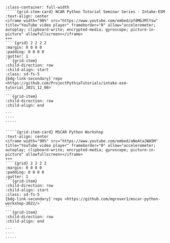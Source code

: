 ``````{grid} 2
:class-container: full-width
`````{grid-item-card} NCAR Python Tutorial Seminar Series - Intake-ESM
:text-align: center
<iframe width="90%" src="https://www.youtube.com/embed/pfdMbJMlYsw" title="YouTube video player" frameborder="0" allow="accelerometer; autoplay; clipboard-write; encrypted-media; gyroscope; picture-in-picture" allowfullscreen></iframe>
+++
````{grid} 2 2 2 2
:margin: 0 0 0 0
:padding: 0 0 0 0
:gutter: 1
```{grid-item}
:child-direction: row
:child-align: start
:class: sd-fs-5
{bdg-link-secondary}`repo <https://github.com/ProjectPythiaTutorials/intake-esm-tutorial_2021_12_08>`
```
```{grid-item}
:child-direction: row
:child-align: end

```
````
`````

`````{grid-item-card} MSCAR Python Workshop
:text-align: center
<iframe width="90%" src="https://www.youtube.com/embed/aNeAtaJWA5M" title="YouTube video player" frameborder="0" allow="accelerometer; autoplay; clipboard-write; encrypted-media; gyroscope; picture-in-picture" allowfullscreen></iframe>
+++
````{grid} 2 2 2 2
:margin: 0 0 0 0
:padding: 0 0 0 0
:gutter: 1
```{grid-item}
:child-direction: row
:child-align: start
:class: sd-fs-5
{bdg-link-secondary}`repo <https://github.com/mgrover1/mscar-python-workshop-2022/>`
```
```{grid-item}
:child-direction: row
:child-align: end

```
````
`````

``````
    